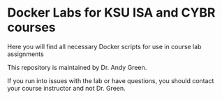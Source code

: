 # Docker Labs for KSU ISA and CYBR courses
Here you will find all necessary Docker scripts for use in course lab assignments

This repository is maintained by Dr. Andy Green.  

If you run into issues with the lab or have questions, you should contact your course instructor and not Dr. Green.
